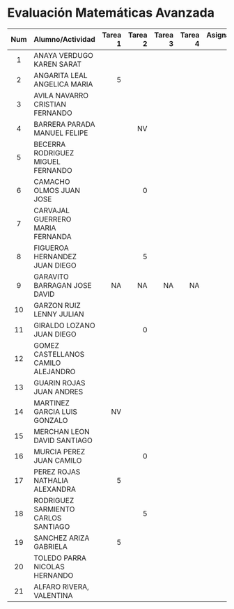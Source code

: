 # Evaluación Matemáticas Avanzada

|Num  |Alumno/Actividad       |Tarea 1  |Tarea 2  |Tarea 3|Tarea 4|Asignación 1|Asignación 2|Asignación 3|       
|:---:|:---                   |---:     |---:     |---:   |---:   |---:        |---:        | ---:       |             
| 1 |ANAYA VERDUGO KAREN SARAT|         |         |       |       |  4.2       |            |            |
| 2	|ANGARITA LEAL ANGELICA MARIA|  5   |         |       |       |  4.0       |            |            |
| 3	|AVILA NAVARRO CRISTIAN FERNANDO|   |         |       |       |  2.0       |            |            |
| 4	| BARRERA PARADA MANUEL FELIPE|     |    NV   |       |       |  0.0       |            |            |
| 5	| BECERRA RODRIGUEZ MIGUEL FERNANDO||         |       |       |     4.2    |            |            |
| 6	| CAMACHO OLMOS JUAN JOSE |         |    0     |       |       |            |            |            |
| 7	| CARVAJAL GUERRERO MARIA FERNANDA| |         |       |       |   5.0      |            |            |
| 8	| FIGUEROA HERNANDEZ JUAN DIEGO|    |    5    |       |       |   5.0      |            |            |
| 9	| GARAVITO BARRAGAN JOSE DAVID |NA  |NA       |NA     |NA     |NA          |NA          |NA          |
| 10| GARZON RUIZ LENNY JULIAN |        |         |       |       |            |            |            |
| 11|	GIRALDO LOZANO JUAN DIEGO |       |     0   |       |       |            |            |            |
| 12| GOMEZ CASTELLANOS CAMILO ALEJANDRO||        |       |       |            |            |            |
| 13|	GUARIN ROJAS JUAN ANDRES |        |         |       |       |   5.0      |            |            |
|14	| MARTINEZ GARCIA LUIS GONZALO|NV   |         |       |       |   NV       |            |            |
| 15| MERCHAN LEON DAVID SANTIAGO |     |         |       |       |   4.0      |            |            |
| 16| MURCIA PEREZ JUAN CAMILO |        |    0    |       |       |   0.0      |            |            |
| 17| PEREZ ROJAS NATHALIA ALEXANDRA | 5|         |       |       |   4.0      |            |            |
| 18| RODRIGUEZ SARMIENTO CARLOS SANTIAGO| |   5  |       |       |   5.0      |            |            |
| 19| SANCHEZ ARIZA GABRIELA |   5      |         |       |       |   5.0      |            |            |
| 20| TOLEDO PARRA NICOLAS HERNANDO |   |         |       |       |   5.0      |            |            |
| 21| ALFARO RIVERA, VALENTINA|         |         |       |       |   4.0      |            |            |
